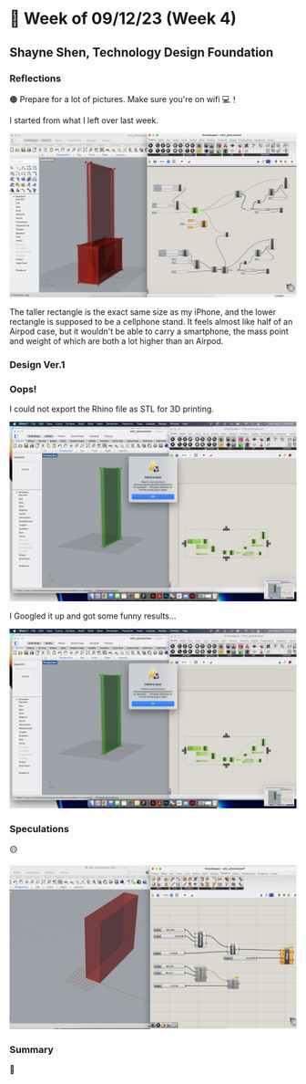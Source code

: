 # 👼 Week of 09/12/23 (Week 4)
## Shayne Shen, Technology Design Foundation

### Reflections
🟠 Prepare for a lot of pictures. Make sure you're on wifi 💻！

I started from what I left over last week. 

![Grasshopper tutorial 01](ss01.png)

The taller rectangle is the exact same size as my iPhone, and the lower rectangle is supposed to be a cellphone stand. It feels almost like half of an Airpod case, but it wouldn't be able to carry a smartphone, the mass point and weight of which are both a lot higher than an Airpod. 

### Design Ver.1

### Oops! 
I could not export the Rhino file as STL for 3D printing. 

![CANNOT SAVE](fail2.png)

I Googled it up and got some funny results...

![CANNOT SAVE](fail2.png)



### Speculations
🟡 

![Generative cuboids](phonestand_test.png)


### Summary
🔵 
